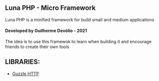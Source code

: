 <h2>Luna PHP - Micro Framework</h2>
<p>Luna PHP is a minified framework for build small and medium applications</p>
<h4> <strong>Developed by Guilherme Devólio - 2021</strong></h4>
<p>
The idea is to use this framewok to learn when building it and encourage friends to create their own tools</p>
<h2>LIBRARIES:</h2>
<ul>
<li><a href="https://docs.guzzlephp.org/en/stable/">Guzzle HTTP</a></li>
</ul>
